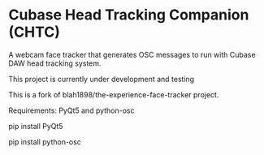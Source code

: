 Cubase Head Tracking Companion (CHTC)
=============================

A webcam face tracker that generates OSC messages to run with Cubase DAW head tracking system.

This project is currently under development and testing

This is a fork of blah1898/the-experience-face-tracker project.



Requirements: PyQt5 and python-osc

pip install PyQt5

pip install python-osc
